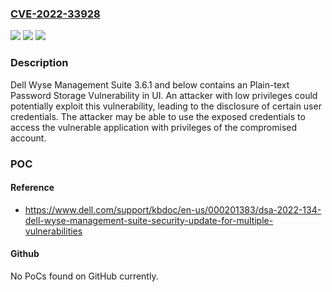 ### [CVE-2022-33928](https://cve.mitre.org/cgi-bin/cvename.cgi?name=CVE-2022-33928)
![](https://img.shields.io/static/v1?label=Product&message=Wyse%20Management%20Suite&color=blue)
![](https://img.shields.io/static/v1?label=Version&message=%3C%203.7%20&color=brighgreen)
![](https://img.shields.io/static/v1?label=Vulnerability&message=CWE-256%3A%20Unprotected%20Storage%20of%20Credentials&color=brighgreen)

### Description

Dell Wyse Management Suite 3.6.1 and below contains an Plain-text Password Storage Vulnerability in UI. An attacker with low privileges could potentially exploit this vulnerability, leading to the disclosure of certain user credentials. The attacker may be able to use the exposed credentials to access the vulnerable application with privileges of the compromised account.

### POC

#### Reference
- https://www.dell.com/support/kbdoc/en-us/000201383/dsa-2022-134-dell-wyse-management-suite-security-update-for-multiple-vulnerabilities

#### Github
No PoCs found on GitHub currently.

